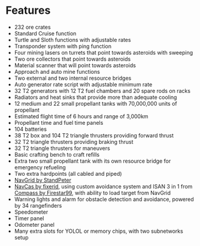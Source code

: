 # Features

- 232 ore crates
- Standard Cruise function
- Turtle and Sloth functions with adjustable rates
- Transponder system with ping function
- Four mining lasers on turrets that point towards asteroids with sweeping
- Two ore collectors that point towards asteroids
- Material scanner that will point towards asteroids
- Approach and auto mine functions
- Two external and two internal resource bridges
- Auto generator rate script with adjustable minimum rate
- 32 T2 generators with 12 T2 fuel chambers and 20 spare rods on racks
- Radiators and heat sinks that provide more than adequate cooling
- 12 medium and 22 small propellant tanks with 70,000,000 units of propellant
- Estimated flight time of 6 hours and range of 3,000km
- Propellant time and fuel time panels
- 104 batteries
- 38 T2 box and 104 T2 triangle thrusters providing forward thrust
- 32 T2 triangle thrusters providing braking thrust
- 32 T2 triangle thrusters for maneuvers
- Basic crafting bench to craft refills
- Extra two small propellant tank with its own resource bridge for emergency refueling
- Two extra hardpoints (all cabled and piped)
- [NavGrid by StandPeter](https://github.com/pcbennion/starbase-navgrid)
- [NavCas by fixerid](https://github.com/fixerid/sb-projects/tree/main/NavCas), using custom avoidance system and ISAN 3 in 1 from [Compass by Firestar99](https://gitlab.com/Firestar99/yolol/-/blob/master/src/compass/README.md), with ability to load target from NavGrid
- Warning lights and alarm for obstacle detection and avoidance, powered by 34 rangefinders
- Speedometer
- Timer panel
- Odometer panel
- Many extra slots for YOLOL or memory chips, with two subnetworks setup
